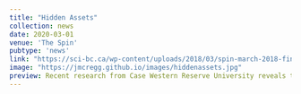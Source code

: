 ```yaml
---
title: "Hidden Assets"
collection: news
date: 2020-03-01
venue: 'The Spin'
pubtype: 'news'
link: "https://sci-bc.ca/wp-content/uploads/2018/03/spin-march-2018-final-for-web-1.pdf#page=30"
image: "https://jmcregg.github.io/images/hiddenassets.jpg"
preview: Recent research from Case Western Reserve University reveals the spinal cord may have the ability to control breathing all by itself, without a connection to the brain...
---
```


